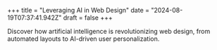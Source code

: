 +++
title = "Leveraging AI in Web Design"
date = "2024-08-19T07:37:41.942Z"
draft = false
+++

  Discover how artificial intelligence is revolutionizing web design, from automated layouts to AI-driven user personalization.
        